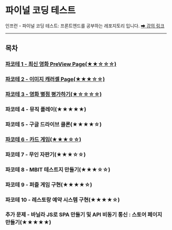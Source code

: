 # 파이널 코딩 테스트

인프런 - 파이널 코딩 테스트: 프론트엔드를 공부하는 레포지토리 입니다.
[➡ 강의 링크](https://www.inflearn.com/course/프론트엔드-파이널-코딩테스트/)

---

## 목차

### [파코테 1 - 최신 영화 PreView Page(★★☆☆☆)](https://github.com/hj9118/final-coding-test/tree/main/01.boxOffice)

### [파코테 2 - 이미지 캐러셀 Page(★★★☆☆)](https://github.com/hj9118/final-coding-test/tree/main/02.imageCarousel)

### [파코테 3 - 영화 별점 평가하기(★☆☆☆☆)](https://github.com/hj9118/final-coding-test/tree/main/03.movieStar)

### 파코테 4 - 뮤직 플레이(★★★★★)

### 파코테 5 - 구글 드라이브 클론(★★★★☆)

### [파코테 6 - 카드 게임(★★★☆☆)](https://github.com/hj9118/final-coding-test/tree/main/06.cardGame)

### 파코테 7 - 무인 자판기(★★★☆☆)

### 파코테 8 - MBIT 테스트지 만들기(★★★☆☆)

### 파코테 9 - 퍼즐 게임 구현(★★★★☆)

### 파코테 10 - 레스토랑 예약 시스템 구현(★★★★☆)

### 추가 문제 - 바닐라 JS로 SPA 만들기 및 API 비동기 통신 : 스토어 페이지 만들기(★★★★★)
